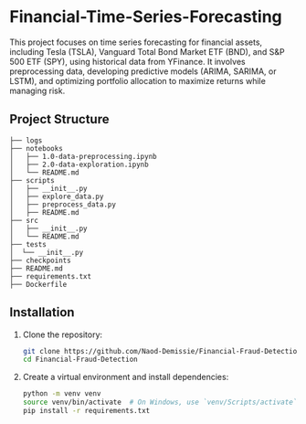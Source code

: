 # Financial-Time-Series-Forecasting

This project focuses on time series forecasting for financial assets, including Tesla (TSLA), Vanguard Total Bond Market ETF (BND), and S&P 500 ETF (SPY), using historical data from YFinance. It involves preprocessing data, developing predictive models (ARIMA, SARIMA, or LSTM), and optimizing portfolio allocation to maximize returns while managing risk.

## Project Structure


```
├── logs
├── notebooks
│   ├── 1.0-data-preprocessing.ipynb
│   ├── 2.0-data-exploration.ipynb
│   └── README.md
├── scripts
│   ├── __init__.py
│   ├── explore_data.py
│   ├── preprocess_data.py
│   ├── README.md
├── src
│   ├── __init__.py
│   └── README.md
├── tests
│  └── __init__.py
├── checkpoints
├── README.md
├── requirements.txt
├── Dockerfile
```


## Installation

1. Clone the repository:
   ```bash
   git clone https://github.com/Naod-Demissie/Financial-Fraud-Detection.git
   cd Financial-Fraud-Detection
   ```

2. Create a virtual environment and install dependencies:
   ```bash
   python -m venv venv
   source venv/bin/activate  # On Windows, use `venv/Scripts/activate`
   pip install -r requirements.txt
   ```
